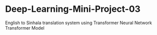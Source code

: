 # Deep-Learning-Mini-Project-03
English to Sinhala translation system using Transformer Neural Network Transformer Model
